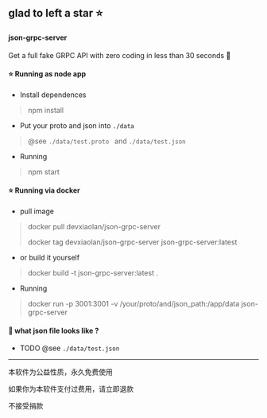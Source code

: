 ## glad to left a star ⭐️

#### json-grpc-server

Get a full fake GRPC API with zero coding in less than 30 seconds 🤡 

#### ⭐️ Running as node app

- Install dependences

> npm install

- Put your proto and json into `./data`

> @see `./data/test.proto ` and `./data/test.json`

- Running

> npm start

#### ⭐️ Running via docker

- pull image

> docker pull devxiaolan/json-grpc-server
>
> docker tag devxiaolan/json-grpc-server json-grpc-server:latest

- or build it yourself

> docker build -t json-grpc-server:latest .

- Running

> docker run -p 3001:3001 -v /your/proto/and/json_path:/app/data json-grpc-server
> 

#### 🤔 what json file looks like ?

- TODO @see `./data/test.json`

---

本软件为公益性质，永久免费使用

如果你为本软件支付过费用，请立即退款

不接受捐款

